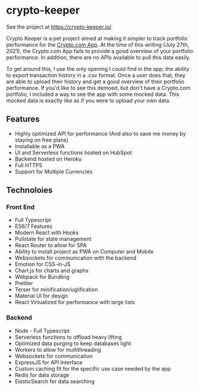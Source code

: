 # crypto-keeper

See the project at https://crypto-keeper.io/.

Crypto Keeper is a pet project aimed at making it simpler to track portfolio performance for the [Crypto.com App](https://crypto.com/).  At the time of this writing (July 27th, 2021), the Crypto.com App fails to provide a good overview of your portfolio performance.  In addition, there are no APIs available to pull this data easily.

To get around this, I use the only opening I could find in the app; the ability to export transaction history in a .csv format.  Once a user does that, they are able to upload their history and get a good overview of their portfolio performance.  If you'd like to see this demoed, but don't have a Crypto.com portfolio, I included a way to see the app with some mocked data.  This mocked data is exactly like as if you were to upload your own data.

## Features
- Highly optimized API for performance (And also to save me money by staying on free plans)
- Installable as a PWA
- UI and Serverless functions hosted on HubSpot
- Backend hosted on Heroku
- Full HTTPS
- Support for Multiple Currencies

## Technoloies

### Front End
- Full Typescript
- ES6/7 Features
- Modern React with Hooks
- Pullstate for state management
- React Router to allow for SPA
- Ability to install project as PWA on Computer and Mobile
- Websockets for communication with the backend
- Emotion for CSS-in-JS
- Chart.js for charts and graphs
- Webpack for Bundling
- Prettier
- Terser for minification/uglification
- Material UI for design
- React Virtualized for performance with large lists

### Backend
- Node - Full Typescript
- Serverless functions to offload heavy lifting
- Optimized data purging to keep databases light
- Workers to allow for multithreading
- Websockets for communication
- ExpressJS for API Interface
- Custom caching fit for the specific use case needed by the app
- Redis for data storage
- ElasticSearch for data searching
